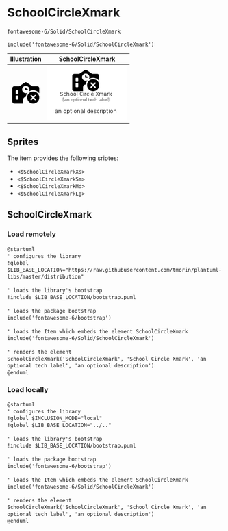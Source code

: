 # SchoolCircleXmark


```text
fontawesome-6/Solid/SchoolCircleXmark
```

```text
include('fontawesome-6/Solid/SchoolCircleXmark')
```



| Illustration | SchoolCircleXmark |
| :---: | :---: |
| ![illustration for Illustration](../../fontawesome-6/Solid/SchoolCircleXmark.png) | ![illustration for SchoolCircleXmark](../../fontawesome-6/Solid/SchoolCircleXmark.Local.png) |



## Sprites
The item provides the following sriptes:

- `<$SchoolCircleXmarkXs>`
- `<$SchoolCircleXmarkSm>`
- `<$SchoolCircleXmarkMd>`
- `<$SchoolCircleXmarkLg>`





## SchoolCircleXmark

### Load remotely
```plantuml
@startuml
' configures the library
!global $LIB_BASE_LOCATION="https://raw.githubusercontent.com/tmorin/plantuml-libs/master/distribution"

' loads the library's bootstrap
!include $LIB_BASE_LOCATION/bootstrap.puml

' loads the package bootstrap
include('fontawesome-6/bootstrap')

' loads the Item which embeds the element SchoolCircleXmark
include('fontawesome-6/Solid/SchoolCircleXmark')

' renders the element
SchoolCircleXmark('SchoolCircleXmark', 'School Circle Xmark', 'an optional tech label', 'an optional description')
@enduml
```

### Load locally
```plantuml
@startuml
' configures the library
!global $INCLUSION_MODE="local"
!global $LIB_BASE_LOCATION="../.."

' loads the library's bootstrap
!include $LIB_BASE_LOCATION/bootstrap.puml

' loads the package bootstrap
include('fontawesome-6/bootstrap')

' loads the Item which embeds the element SchoolCircleXmark
include('fontawesome-6/Solid/SchoolCircleXmark')

' renders the element
SchoolCircleXmark('SchoolCircleXmark', 'School Circle Xmark', 'an optional tech label', 'an optional description')
@enduml
```

